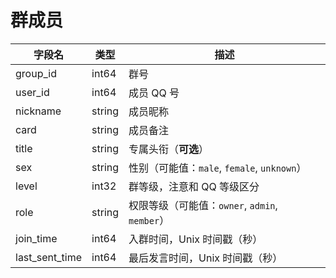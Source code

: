 # 群成员
| 字段名 | 类型 | 描述 |
| --- | --- | --- |
| group_id | int64 | 群号 |
| user_id | int64 | 成员 QQ 号 |
| nickname | string | 成员昵称 |
| card | string | 成员备注 |
| title | string | 专属头衔（**可选**） |
| sex | string | 性别（可能值：`male`, `female`, `unknown`） |
| level | int32 | 群等级，注意和 QQ 等级区分 |
| role | string | 权限等级（可能值：`owner`, `admin`, `member`） |
| join_time | int64 | 入群时间，Unix 时间戳（秒） |
| last_sent_time | int64 | 最后发言时间，Unix 时间戳（秒） |

